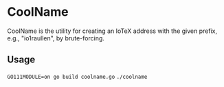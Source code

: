 # CoolName
CoolName is the utility for creating an IoTeX address with the given prefix, e.g., "io1raullen", by brute-forcing.

## Usage
```GO111MODULE=on go build coolname.go```
```./coolname```